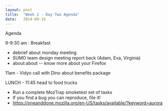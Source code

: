 ```yaml
---
layout: post
title:  "Week 2 - Day Two Agenda"
date:   2014-09-16
---
```


Agenda

9-9:30 am :  Breakfast

* debrief about monday meeting
* SUMO team design meeting report back (Adam, Eva, Virginia)
* about:about -- know more about your Firefox

11am - Vidyo call with Dino about benefits package

LUNCH - 11:45 head to food trucks

* Run a complete MozTrap smoketest set of tasks
* If you find a bug you can reproduce, file it!
* https://oneanddone.mozilla.org/en-US/tasks/available/?keyword=aurora
